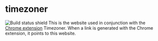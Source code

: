 # timezoner
![Build status shield](https://travis-ci.org/jsjoeio/timezoner/builds/484567314?utm_source=github_status&utm_medium=notification#)
This is the website used in conjunction with the [Chrome extension](https://chrome.google.com/webstore/detail/timezoner/kfnfgcafkeoflpapeniggnnkcaijgbgk) Timezoner. When a link is generated with the Chrome extension, it points to this website.
